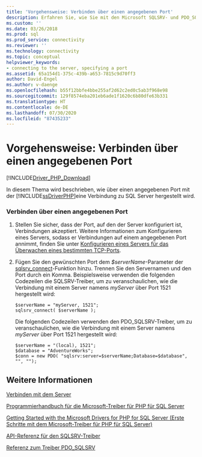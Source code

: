 ```yaml
---
title: 'Vorgehensweise: Verbinden über einen angegebenen Port'
description: Erfahren Sie, wie Sie mit den Microsoft SQLSRV- und PDO_SQLSRV-Treibern für PHP für SQL Server eine Verbindung mit einer Datenbank herstellen, die an einem bestimmten Port konfiguriert ist.
ms.custom: ''
ms.date: 03/26/2018
ms.prod: sql
ms.prod_service: connectivity
ms.reviewer: ''
ms.technology: connectivity
ms.topic: conceptual
helpviewer_keywords:
- connecting to the server, specifying a port
ms.assetid: 65a154d1-375c-439b-a653-7815c9d70ff3
author: David-Engel
ms.author: v-daenge
ms.openlocfilehash: b55f12bbfe4bbe255af2d62c2ed0c5ab3f968e98
ms.sourcegitcommit: 129f8574eba201eb6ade1f1620c6b80dfe63b331
ms.translationtype: HT
ms.contentlocale: de-DE
ms.lasthandoff: 07/30/2020
ms.locfileid: "87435233"
---
```

# <a name="how-to-connect-on-a-specified-port"></a>Vorgehensweise: Verbinden über einen angegebenen Port
[!INCLUDE[Driver_PHP_Download](../../includes/driver_php_download.md)]

In diesem Thema wird beschrieben, wie über einen angegebenen Port mit der [!INCLUDE[ssDriverPHP](../../includes/ssdriverphp_md.md)]eine Verbindung zu SQL Server hergestellt wird.  
  
### <a name="to-connect-on-a-specified-port"></a>Verbinden über einen angegebenen Port  
  
1.  Stellen Sie sicher, dass der Port, auf den der Server konfiguriert ist, Verbindungen akzeptiert. Weitere Informationen zum Konfigurieren eines Servers, sodass er Verbindungen auf einem angegebenen Port annimmt, finden Sie unter [ Konfigurieren eines Servers für das Überwachen eines bestimmten TCP-Ports](../../database-engine/configure-windows/configure-a-server-to-listen-on-a-specific-tcp-port.md).  
  
2.  Fügen Sie den gewünschten Port dem *$serverName*-Parameter der [sqlsrv_connect](../../connect/php/sqlsrv-connect.md)-Funktion hinzu. Trennen Sie den Servernamen und den Port durch ein Komma. Beispielsweise verwenden die folgenden Codezeilen die SQLSRV-Treiber, um zu veranschaulichen, wie die Verbindung mit einem Server namens *myServer* über Port 1521 hergestellt wird:  
  
    ```  
    $serverName = "myServer, 1521";  
    sqlsrv_connect( $serverName );  
    ```  
  
    Die folgenden Codezeilen verwenden den PDO_SQLSRV-Treiber, um zu veranschaulichen, wie die Verbindung mit einem Server namens *myServer* über Port 1521 hergestellt wird:  
  
    ```  
    $serverName = "(local), 1521";  
    $database = "AdventureWorks";  
    $conn = new PDO( "sqlsrv:server=$serverName;Database=$database", "", "");  
    ```  
  
## <a name="see-also"></a>Weitere Informationen  
[Verbinden mit dem Server](../../connect/php/connecting-to-the-server.md)

[Programmierhandbuch für die Microsoft-Treiber für PHP für SQL Server](../../connect/php/programming-guide-for-php-sql-driver.md)

[Getting Started with the Microsoft Drivers for PHP for SQL Server (Erste Schritte mit dem Microsoft-Treiber für PHP für SQL Server)](../../connect/php/getting-started-with-the-php-sql-driver.md)

[API-Referenz für den SQLSRV-Treiber](../../connect/php/sqlsrv-driver-api-reference.md)

[Referenz zum Treiber PDO_SQLSRV](../../connect/php/pdo-sqlsrv-driver-reference.md)  
  
